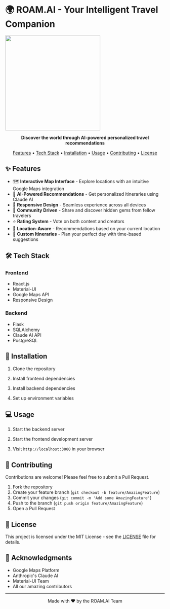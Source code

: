 # 🌍 ROAM.AI - Your Intelligent Travel Companion
<img src="https://github.com/user-attachments/assets/18b5fa9f-34e7-4207-95e5-e9cbfabcb1c6" width="300" height="300">

<p align="center">
  <strong>Discover the world through AI-powered personalized travel recommendations</strong>
</p>

<p align="center">
  <a href="#features">Features</a> •
  <a href="#tech-stack">Tech Stack</a> •
  <a href="#installation">Installation</a> •
  <a href="#usage">Usage</a> •
  <a href="#contributing">Contributing</a> •
  <a href="#license">License</a>
</p>

## ✨ Features

- 🗺️ **Interactive Map Interface** - Explore locations with an intuitive Google Maps integration
- 🤖 **AI-Powered Recommendations** - Get personalized itineraries using Claude AI
- 📱 **Responsive Design** - Seamless experience across all devices
- 👥 **Community Driven** - Share and discover hidden gems from fellow travelers
- ⭐ **Rating System** - Vote on both content and creators
- 📍 **Location-Aware** - Recommendations based on your current location
- 🎯 **Custom Itineraries** - Plan your perfect day with time-based suggestions

## 🛠️ Tech Stack

### Frontend
- React.js
- Material-UI
- Google Maps API
- Responsive Design

### Backend
- Flask
- SQLAlchemy
- Claude AI API
- PostgreSQL

## 🚀 Installation

1. Clone the repository

2. Install frontend dependencies

3. Install backend dependencies

4. Set up environment variables


## 💻 Usage

1. Start the backend server

2. Start the frontend development server

3. Visit `http://localhost:3000` in your browser

## 🤝 Contributing

Contributions are welcome! Please feel free to submit a Pull Request.

1. Fork the repository
2. Create your feature branch (`git checkout -b feature/AmazingFeature`)
3. Commit your changes (`git commit -m 'Add some AmazingFeature'`)
4. Push to the branch (`git push origin feature/AmazingFeature`)
5. Open a Pull Request

## 📄 License

This project is licensed under the MIT License - see the [LICENSE](LICENSE) file for details.

## 🙏 Acknowledgments

- Google Maps Platform
- Anthropic's Claude AI
- Material-UI Team
- All our amazing contributors

---

<p align="center">
  Made with ❤️ by the ROAM.AI Team
</p>
